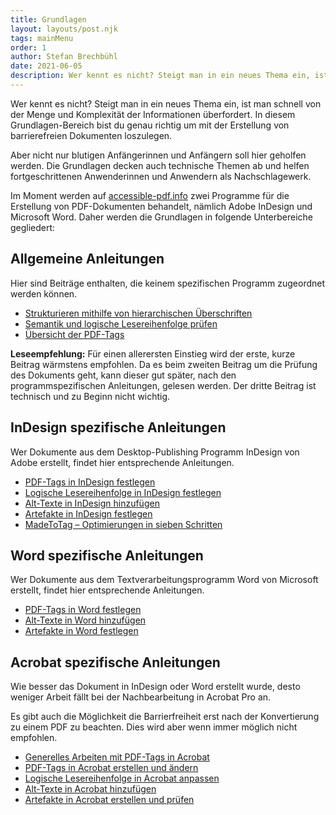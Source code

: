 ```yaml
---
title: Grundlagen
layout: layouts/post.njk
tags: mainMenu
order: 1
author: Stefan Brechbühl
date: 2021-06-05
description: Wer kennt es nicht? Steigt man in ein neues Thema ein, ist man schnell von der Menge und Komplexität der Informationen überfordert. In diesem Grundlagen-Bereich bist du genau richtig um mit der Erstellung von barrierefreien Dokumenten loszulegen.
---
```


Wer kennt es nicht? Steigt man in ein neues Thema ein, ist man schnell von der Menge und Komplexität der Informationen überfordert. In diesem Grundlagen-Bereich bist du genau richtig um mit der Erstellung von barrierefreien Dokumenten loszulegen.

Aber nicht nur blutigen Anfängerinnen und Anfängern soll hier geholfen werden. Die Grundlagen decken auch technische Themen ab und helfen fortgeschrittenen Anwenderinnen und Anwendern als Nachschlagewerk.

Im Moment werden auf [accessible-pdf.info](/de) zwei Programme für die Erstellung von PDF-Dokumenten behandelt, nämlich Adobe InDesign und Microsoft Word. Daher werden die Grundlagen in folgende Unterbereiche gegliedert:

## Allgemeine Anleitungen

Hier sind Beiträge enthalten, die keinem spezifischen Programm zugeordnet werden können.

- [Strukturieren mithilfe von hierarchischen Überschriften](/de/basics/general/structure-with-the-help-of-multi-level-headings)
- [Semantik und logische Lesereihenfolge prüfen](/de/basics/general/check-semantics-and-logical-reading-order)
- [Übersicht der PDF-Tags](/de/basics/general/overview-of-the-pdf-tags)

<p class="note">
  <strong>Leseempfehlung:</strong> Für einen allerersten Einstieg wird der erste, kurze Beitrag
  wärmstens empfohlen. Da es beim zweiten Beitrag um die Prüfung des Dokuments geht, kann dieser gut
  später, nach den programmspezifischen Anleitungen, gelesen werden. Der dritte Beitrag ist
  technisch und zu Beginn nicht wichtig.
</p>

## InDesign spezifische Anleitungen

Wer Dokumente aus dem Desktop-Publishing Programm InDesign von Adobe erstellt, findet hier entsprechende Anleitungen.

- [PDF-Tags in InDesign festlegen](/de/basics/indesign/defining-pdf-tags-in-indesign)
- [Logische Lesereihenfolge in InDesign festlegen](/de/basics/indesign/defining-logical-reading-order-in-indesign)
- [Alt-Texte in InDesign hinzufügen](/de/basics/indesign/add-an-alt-text-in-indesign)
- [Artefakte in InDesign festlegen](/de/basics/indesign/defining-artifacts-in-indesign)
- [MadeToTag – Optimierungen in sieben Schritten](/de/basics/indesign/mtt-optimizations-in-seven-steps/)

## Word spezifische Anleitungen

Wer Dokumente aus dem Textverarbeitungsprogramm Word von Microsoft erstellt, findet hier entsprechende Anleitungen.

- [PDF-Tags in Word festlegen](/de/basics/word/defining-pdf-tags-in-word)
- [Alt-Texte in Word hinzufügen](/de/basics/word/add-an-alt-text-in-word)
- [Artefakte in Word festlegen](/de/basics/word/defining-artifacts-in-word)

## Acrobat spezifische Anleitungen

Wie besser das Dokument in InDesign oder Word erstellt wurde, desto weniger Arbeit fällt bei der Nachbearbeitung in Acrobat Pro an.

Es gibt auch die Möglichkeit die Barrierfreiheit erst nach der Konvertierung zu einem PDF zu beachten. Dies wird aber wenn immer möglich nicht empfohlen.

- [Generelles Arbeiten mit PDF-Tags in Acrobat](/de/basics/acrobat/general-working-with-pdf-tags-in-acrobat)
- [PDF-Tags in Acrobat erstellen und ändern](/de/basics/acrobat/create-and-modify-pdf-tags-in-acrobat)
- [Logische Lesereihenfolge in Acrobat anpassen](/de/basics/acrobat/adjust-logical-reading-order-in-acrobat)
- [Alt-Texte in Acrobat hinzufügen](/de/basics/acrobat/add-an-alt-text-in-acrobat)
- [Artefakte in Acrobat erstellen und prüfen](/de/basics/acrobat/create-and-check-artifacts-in-acrobat)
